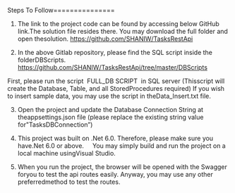 Steps To Follow===============

1. The link to the project code can be found by accessing below GitHub link.The solution file resides there. You may download the full folder and open thesolution.
https://github.com/SHANIW/TasksRestApi

2. In the above Gitlab repository, please find the SQL script inside the folderDBScripts. 
https://github.com/SHANIW/TasksRestApi/tree/master/DBScripts

First, please run the script  FULL_DB SCRIPT  in SQL server (Thisscript will create the Database, Table, and all StoredProcedures required)
If you wish to insert sample data, you may use the script in theData_Insert.txt file.

3. Open the project and update the Database Connection String at theappsettings.json file (please replace the existing string value for"TasksDBConnection”)

4. This project was built on .Net 6.0. Therefore, please make sure you have.Net 6.0 or above.
    You may simply build and run the project on a local machine usingVisual Studio.

5. When you run the project, the browser will be opened with the Swagger foryou to test the api routes easily. Anyway, you may use any other preferredmethod to test the routes.
